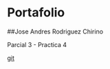 # Portafolio

##Jose Andres Rodriguez Chirino

Parcial 3 - Practica 4

[git](https://sholensk.github.io/Portafolio/)
